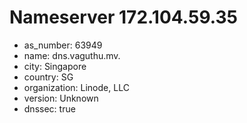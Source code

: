 # Nameserver 172.104.59.35

* as_number: 63949
* name: dns.vaguthu.mv.
* city: Singapore
* country: SG
* organization: Linode, LLC
* version: Unknown
* dnssec: true

